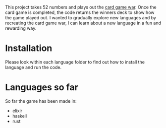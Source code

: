 This project takes 52 numbers and plays out the [card game war](https://www.wikihow.com/Play-War-(Card-Game)). Once the card game is completed, the code returns the winners deck to show how the game played out. I wanted to gradually explore new languages and by recreating the card game war, I can learn about a new language in a fun and rewarding way.

# Installation

Please look within each language folder to find out how to install the language and run the code.

# Languages so far

So far the game has been made in:
- elixir
- haskell
- rust
